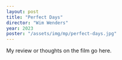 ```yaml
---
layout: post
title: "Perfect Days"
director: "Wim Wenders"
year: 2023
poster: "/assets/img/mp/perfect-days.jpg"
---
```


My review or thoughts on the film go here.
